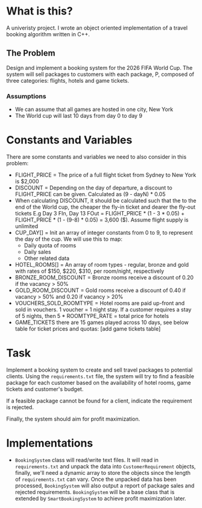 # What is this?
A univeristy project. I wrote an object oriented implementation of a travel booking algorithm written in C++.

## The Problem
Design and implement a booking system for the 2026 FIFA World Cup. The system will sell packages to customers with
each package, P, composed of three categories: flights, hotels and game tickets. 
### Assumptions
* We can assume that all games are hosted in one city, New York
* The World cup will last 10 days from day 0 to day 9
# Constants and Variables
There are some constants and variables we need to also consider in this problem:
* FLIGHT_PRICE = The price of a full flight ticket from Sydney to New York is $2,000
* DISCOUNT = Depending on the day of departure, a discount to FLIGHT_PRICE can be given. Calculated as (9 - dayN) * 0.05
* When calculating DISCOUNT, it should be calculated such that the to the end of the World cup, the cheaper the fly-in ticket and dearer the fly-out tickets E.g Day 3 FIn, Day 13 FOut = FLIGHT_PRICE * (1 - 3 * 0.05) + FLIGHT_PRICE * (1 - (9-8) * 0.05) = 3,600 ($). Assume flight supply is unlimited
* CUP_DAY[] = Init an array of integer constants from 0 to 9, to represent the day of the cup. We will use this to map:
    * Daily quota of rooms
    * Daily sales
    * Other related data
* HOTEL_ROOMS[] = An array of room types - regular, bronze and gold with rates of $150, $220, $310, per room/night,  respectively
* BRONZE_ROOM_DISCOUNT = Bronze rooms receive a discount of 0.20 if the vacancy > 50%
* GOLD_ROOM_DISCOUNT = Gold rooms receive a discount of 0.40 if vacancy > 50% and 0.20 if vacancy > 20%
* VOUCHERS_SOLD_ROOMTYPE = Hotel rooms are paid up-front and sold in vouchers. 1 voucher = 1 night stay. If a customer requires a stay of 5 nights, then 5 * ROOMTYPE_RATE = total price for hotels
* GAME_TICKETS there are 15 games played across 10 days, see below table for ticket prices and quotas:
[add game tickets table]

# Task
Implement a booking system to create and sell travel packages to potential clients. Using the `requirements.txt` file, the system
will try to find a feasible package for each customer based on the availability of hotel rooms, game tickets and customer's budget.

If a feasible package cannot be found for a client, indicate the requirement is rejected. 

Finally, the system should aim for profit maximization.

# Implementations
* `BookingSystem` class will read/write text files. It will read in `requirements.txt` and unpack the data into `CustomerRequirement` objects, finally, we'll need a dynamic array to store the objects since the length of `requirements.txt` can vary. Once the unpacked data has been processed, `BookingSystem` will also output a report of package sales and rejected requirements. `BookingSystem` will be a base class that is extended by `SmartBookingSystem` to achieve profit maximization later.
